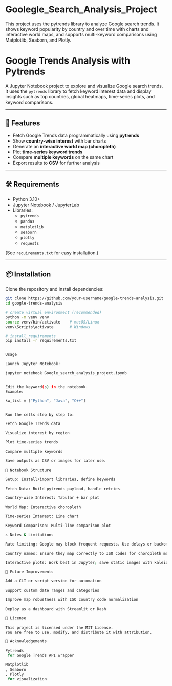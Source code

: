 # Goolegle_Search_Analysis_Project
This project uses the pytrends library to analyze Google search trends. It shows keyword popularity by country and over time with charts and interactive world maps, and supports multi-keyword comparisons using Matplotlib, Seaborn, and Plotly.
# Google Trends Analysis with Pytrends

A Jupyter Notebook project to explore and visualize Google search trends.  
It uses the `pytrends` library to fetch keyword interest data and display insights such as top countries, global heatmaps, time-series plots, and keyword comparisons.

---

## 🚀 Features
- Fetch Google Trends data programmatically using **pytrends**  
- Show **country-wise interest** with bar charts  
- Generate an **interactive world map (choropleth)**  
- Plot **time-series keyword trends**  
- Compare **multiple keywords** on the same chart  
- Export results to **CSV** for further analysis  

---

## 🛠️ Requirements
- Python 3.10+
- Jupyter Notebook / JupyterLab  
- Libraries:  
  - `pytrends`  
  - `pandas`  
  - `matplotlib`  
  - `seaborn`  
  - `plotly`  
  - `requests`  

(See `requirements.txt` for easy installation.)

---

## 📦 Installation
Clone the repository and install dependencies:

```bash
git clone https://github.com/your-username/google-trends-analysis.git
cd google-trends-analysis

# create virtual environment (recommended)
python -m venv venv
source venv/bin/activate    # macOS/Linux
venv\Scripts\activate       # Windows

# install requirements
pip install -r requirements.txt


Usage

Launch Jupyter Notebook:

jupyter notebook Google_search_analysis_project.ipynb


Edit the keyword(s) in the notebook.
Example:

kw_list = ["Python", "Java", "C++"]


Run the cells step by step to:

Fetch Google Trends data

Visualize interest by region

Plot time-series trends

Compare multiple keywords

Save outputs as CSV or images for later use.

📂 Notebook Structure

Setup: Install/import libraries, define keywords

Fetch Data: Build pytrends payload, handle retries

Country-wise Interest: Tabular + bar plot

World Map: Interactive choropleth

Time-series Interest: Line chart

Keyword Comparison: Multi-line comparison plot

⚠️ Notes & Limitations

Rate limiting: Google may block frequent requests. Use delays or backoff logic if errors occur.

Country names: Ensure they map correctly to ISO codes for choropleth maps.

Interactive plots: Work best in Jupyter; save static images with kaleido if needed.

🔮 Future Improvements

Add a CLI or script version for automation

Support custom date ranges and categories

Improve map robustness with ISO country code normalization

Deploy as a dashboard with Streamlit or Dash

📜 License

This project is licensed under the MIT License.
You are free to use, modify, and distribute it with attribution.

🙌 Acknowledgements

Pytrends
 for Google Trends API wrapper

Matplotlib
, Seaborn
, Plotly
 for visualization
